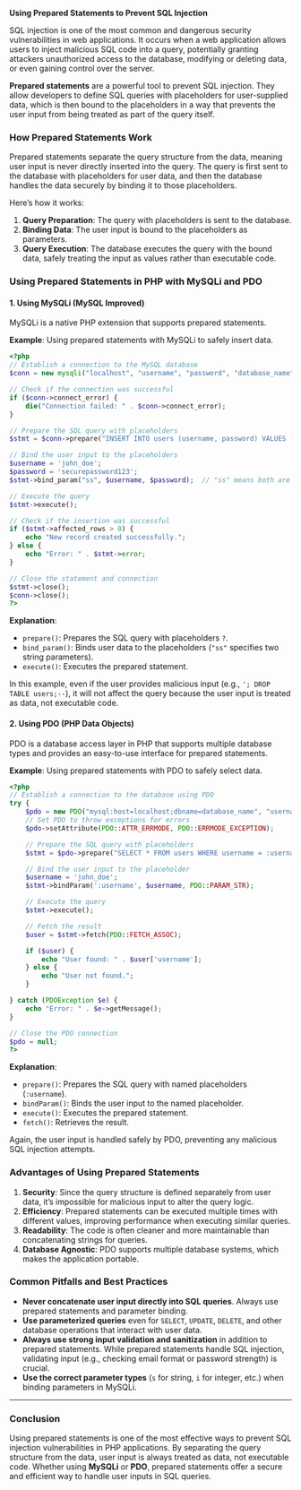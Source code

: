 **Using Prepared Statements to Prevent SQL Injection**

SQL injection is one of the most common and dangerous security vulnerabilities in web applications. It occurs when a web application allows users to inject malicious SQL code into a query, potentially granting attackers unauthorized access to the database, modifying or deleting data, or even gaining control over the server.

**Prepared statements** are a powerful tool to prevent SQL injection. They allow developers to define SQL queries with placeholders for user-supplied data, which is then bound to the placeholders in a way that prevents the user input from being treated as part of the query itself.

### **How Prepared Statements Work**

Prepared statements separate the query structure from the data, meaning user input is never directly inserted into the query. The query is first sent to the database with placeholders for user data, and then the database handles the data securely by binding it to those placeholders.

Here’s how it works:
1. **Query Preparation**: The query with placeholders is sent to the database.
2. **Binding Data**: The user input is bound to the placeholders as parameters.
3. **Query Execution**: The database executes the query with the bound data, safely treating the input as values rather than executable code.

### **Using Prepared Statements in PHP with MySQLi and PDO**

#### **1. Using MySQLi (MySQL Improved)**

MySQLi is a native PHP extension that supports prepared statements.

**Example**: Using prepared statements with MySQLi to safely insert data.

```php
<?php
// Establish a connection to the MySQL database
$conn = new mysqli("localhost", "username", "password", "database_name");

// Check if the connection was successful
if ($conn->connect_error) {
    die("Connection failed: " . $conn->connect_error);
}

// Prepare the SQL query with placeholders
$stmt = $conn->prepare("INSERT INTO users (username, password) VALUES (?, ?)");

// Bind the user input to the placeholders
$username = 'john_doe';
$password = 'securepassword123';
$stmt->bind_param("ss", $username, $password);  // "ss" means both are strings

// Execute the query
$stmt->execute();

// Check if the insertion was successful
if ($stmt->affected_rows > 0) {
    echo "New record created successfully.";
} else {
    echo "Error: " . $stmt->error;
}

// Close the statement and connection
$stmt->close();
$conn->close();
?>
```

**Explanation**:
- `prepare()`: Prepares the SQL query with placeholders `?`.
- `bind_param()`: Binds user data to the placeholders (`"ss"` specifies two string parameters).
- `execute()`: Executes the prepared statement.

In this example, even if the user provides malicious input (e.g., `'; DROP TABLE users;--`), it will not affect the query because the user input is treated as data, not executable code.

#### **2. Using PDO (PHP Data Objects)**

PDO is a database access layer in PHP that supports multiple database types and provides an easy-to-use interface for prepared statements.

**Example**: Using prepared statements with PDO to safely select data.

```php
<?php
// Establish a connection to the database using PDO
try {
    $pdo = new PDO("mysql:host=localhost;dbname=database_name", "username", "password");
    // Set PDO to throw exceptions for errors
    $pdo->setAttribute(PDO::ATTR_ERRMODE, PDO::ERRMODE_EXCEPTION);

    // Prepare the SQL query with placeholders
    $stmt = $pdo->prepare("SELECT * FROM users WHERE username = :username");

    // Bind the user input to the placeholder
    $username = 'john_doe';
    $stmt->bindParam(':username', $username, PDO::PARAM_STR);

    // Execute the query
    $stmt->execute();

    // Fetch the result
    $user = $stmt->fetch(PDO::FETCH_ASSOC);

    if ($user) {
        echo "User found: " . $user['username'];
    } else {
        echo "User not found.";
    }

} catch (PDOException $e) {
    echo "Error: " . $e->getMessage();
}

// Close the PDO connection
$pdo = null;
?>
```

**Explanation**:
- `prepare()`: Prepares the SQL query with named placeholders (`:username`).
- `bindParam()`: Binds the user input to the named placeholder.
- `execute()`: Executes the prepared statement.
- `fetch()`: Retrieves the result.

Again, the user input is handled safely by PDO, preventing any malicious SQL injection attempts.

### **Advantages of Using Prepared Statements**

1. **Security**: Since the query structure is defined separately from user data, it’s impossible for malicious input to alter the query logic.
2. **Efficiency**: Prepared statements can be executed multiple times with different values, improving performance when executing similar queries.
3. **Readability**: The code is often cleaner and more maintainable than concatenating strings for queries.
4. **Database Agnostic**: PDO supports multiple database systems, which makes the application portable.

### **Common Pitfalls and Best Practices**

- **Never concatenate user input directly into SQL queries**. Always use prepared statements and parameter binding.
- **Use parameterized queries** even for `SELECT`, `UPDATE`, `DELETE`, and other database operations that interact with user data.
- **Always use strong input validation and sanitization** in addition to prepared statements. While prepared statements handle SQL injection, validating input (e.g., checking email format or password strength) is crucial.
- **Use the correct parameter types** (`s` for string, `i` for integer, etc.) when binding parameters in MySQLi.

---

### **Conclusion**

Using prepared statements is one of the most effective ways to prevent SQL injection vulnerabilities in PHP applications. By separating the query structure from the data, user input is always treated as data, not executable code. Whether using **MySQLi** or **PDO**, prepared statements offer a secure and efficient way to handle user inputs in SQL queries.

